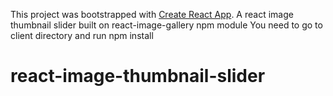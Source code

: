 This project was bootstrapped with [Create React App](https://github.com/facebookincubator/create-react-app).
A react image thumbnail slider built on react-image-gallery npm module
You need to go to client directory and run npm install
# react-image-thumbnail-slider

